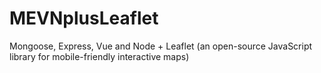# MEVNplusLeaflet
Mongoose, Express, Vue and Node + Leaflet (an open-source JavaScript library for mobile-friendly interactive maps)
